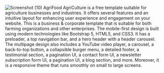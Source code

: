 ![Screenshot (10)](https://github.com/user-attachments/assets/6d8562d5-0ebb-42b5-a3a9-d221ca880876)
AgriFood
AgriCulture is a free template suitable for agriculture businesses and industries. It offers several features and an intuitive layout for enhancing user experience and engagement on your website. This is a business & corporate template that is suitable for both farming organizations and other enterprises. The mobile-first design is built using modern technologies like Bootstrap 5, HTML5, and CSS3. It has a preloader, a top navigation bar, and a hero header with a header carousel. The multipage design also includes a YouTube video player, a carousel, a back-to-top button, a collapsible burger menu, a detailed footer, a testimonial section, a pagination UI, a contact form UI, a newsletter subscription form UI, a pagination UI, a blog section, and more. Moreover, it is a responsive theme that runs smoothly on small to large screens.

